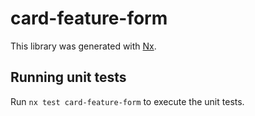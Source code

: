 # card-feature-form

This library was generated with [Nx](https://nx.dev).

## Running unit tests

Run `nx test card-feature-form` to execute the unit tests.
